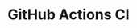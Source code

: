 # GitHub Actions CI





















































































































































































































































































































































































































































































































































































































































































































